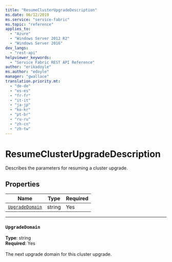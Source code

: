 ```yaml
---
title: "ResumeClusterUpgradeDescription"
ms.date: 06/12/2019
ms.service: "service-fabric"
ms.topic: "reference"
applies_to: 
  - "Azure"
  - "Windows Server 2012 R2"
  - "Windows Server 2016"
dev_langs: 
  - "rest-api"
helpviewer_keywords: 
  - "Service Fabric REST API Reference"
author: "erikadoyle"
ms.author: "edoyle"
manager: "gwallace"
translation.priority.mt: 
  - "de-de"
  - "es-es"
  - "fr-fr"
  - "it-it"
  - "ja-jp"
  - "ko-kr"
  - "pt-br"
  - "ru-ru"
  - "zh-cn"
  - "zh-tw"
---
```

# ResumeClusterUpgradeDescription

Describes the parameters for resuming a cluster upgrade.

## Properties
| Name | Type | Required |
| --- | --- | --- |
| [`UpgradeDomain`](#upgradedomain) | string | Yes |

____
### `UpgradeDomain`
__Type__: string <br/>
__Required__: Yes<br/>
<br/>
The next upgrade domain for this cluster upgrade.
